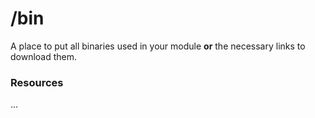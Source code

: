 # /bin 

A place to put all binaries used in your module __or__ the necessary links to download them.

### Resources

... 
